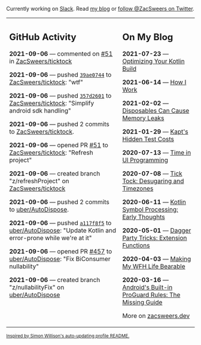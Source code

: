 Currently working on [Slack](https://slack.com/). Read [my blog](https://zacsweers.dev/) or [follow @ZacSweers on Twitter](https://twitter.com/ZacSweers).

<table><tr><td valign="top" width="60%">

## GitHub Activity
<!-- githubActivity starts -->
**2021-09-06** — commented on [#51](https://github.com/ZacSweers/ticktock/pull/51#issuecomment-913939671) in [ZacSweers/ticktock](https://api.github.com/repos/ZacSweers/ticktock)

**2021-09-06** — pushed [`39ae0744`](https://github.com/ZacSweers/ticktock/commit/39ae07445a7fe839db1614c9cb1d5d55d85c1ae3) to [ZacSweers/ticktock](https://api.github.com/repos/ZacSweers/ticktock): "wtf"

**2021-09-06** — pushed [`357d2601`](https://github.com/ZacSweers/ticktock/commit/357d26014edc143e0f8085e54fdc8ac628a68e68) to [ZacSweers/ticktock](https://api.github.com/repos/ZacSweers/ticktock): "Simplify android sdk handling"

**2021-09-06** — pushed 2 commits to [ZacSweers/ticktock](https://api.github.com/repos/ZacSweers/ticktock).

**2021-09-06** — opened PR [#51](https://api.github.com/repos/ZacSweers/ticktock/pulls/51) to [ZacSweers/ticktock](https://api.github.com/repos/ZacSweers/ticktock): "Refresh project"

**2021-09-06** — created branch "z/refreshProject" on [ZacSweers/ticktock](https://api.github.com/repos/ZacSweers/ticktock)

**2021-09-06** — pushed 2 commits to [uber/AutoDispose](https://api.github.com/repos/uber/AutoDispose).

**2021-09-06** — pushed [`a117f8f5`](https://github.com/uber/AutoDispose/commit/a117f8f595db46a4b7bb69378610d313cb0c0be0) to [uber/AutoDispose](https://api.github.com/repos/uber/AutoDispose): "Update Kotlin and error-prone while we're at it"

**2021-09-06** — opened PR [#457](https://api.github.com/repos/uber/AutoDispose/pulls/457) to [uber/AutoDispose](https://api.github.com/repos/uber/AutoDispose): "Fix BiConsumer nullability"

**2021-09-06** — created branch "z/nullabilityFix" on [uber/AutoDispose](https://api.github.com/repos/uber/AutoDispose)
<!-- githubActivity ends -->
</td><td valign="top" width="40%">

## On My Blog
<!-- blog starts -->
**2021-07-23** — [Optimizing Your Kotlin Build](https://www.zacsweers.dev/optimizing-your-kotlin-build/)

**2021-06-14** — [How I Work](https://www.zacsweers.dev/how-i-work/)

**2021-02-02** — [Disposables Can Cause Memory Leaks](https://www.zacsweers.dev/disposables-can-cause-memory-leaks/)

**2021-01-29** — [Kapt's Hidden Test Costs](https://www.zacsweers.dev/kapts-hidden-test-costs/)

**2020-07-13** — [Time in UI Programming](https://www.zacsweers.dev/time-in-ui/)

**2020-07-08** — [Tick Tock: Desugaring and Timezones](https://www.zacsweers.dev/ticktock-desugaring-timezones/)

**2020-06-11** — [Kotlin Symbol Processing: Early Thoughts](https://www.zacsweers.dev/kotlin-symbol-processor-early-thoughts/)

**2020-05-01** — [Dagger Party Tricks: Extension Functions](https://www.zacsweers.dev/dagger-party-tricks-extension-functions/)

**2020-04-03** — [Making My WFH Life Bearable](https://www.zacsweers.dev/making-wfh-life-bearable/)

**2020-03-16** — [Android's Built-in ProGuard Rules: The Missing Guide](https://www.zacsweers.dev/android-proguard-rules/)
<!-- blog ends -->
More on [zacsweers.dev](https://zacsweers.dev/)
</td></tr></table>

<sub><a href="https://simonwillison.net/2020/Jul/10/self-updating-profile-readme/">Inspired by Simon Willison's auto-updating profile README.</a></sub>